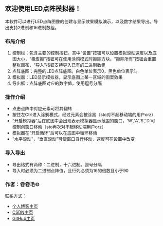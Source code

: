 欢迎使用LED点阵模拟器！
-------------

本软件可以进行LED点阵图像的创建与显示效果模拟演示，以及数字结果导出。导出支持2进制和16进制数组。

### 布局介绍

1.  控制栏：包含主要的控制按钮。其中“设置”按钮可以设置模拟滚动速度以及底图大小，“橡皮擦”按钮可在使用涂鸦模式时擦除方块，“擦除所有”按钮会重置整张画布，“导入”按钮支持导入已有的二进制数组
2.  点阵底图：完整的LED点阵底图。白色单位表示0，黑色单位表示1。
3.  模拟器：LED显示模拟器，显示底图上某一区域的图案效果
4.  导出框：点阵底图对应的数字值，使用逗号分隔

### 操作介绍

*   点击点阵中对应元素可将其翻转
*   按住左Ctrl进入涂鸦模式，经过元素会被涂黑（sto对不起移动端的用户orz）
*   “开启模拟器”后在底图中会出现表示模拟器显示范围的窗口，'W','A','S','D'可控制创窗口移动（sto再次对不起移动端用户orz）
*   模拟器在“开启循环”后可以在底图中循环移动
*   “水平滚动”，“垂直滚动”可使窗口自行移动，速度可在设置中改变

### 导入导出

*   导出格式有两种：二进制，十六进制。逗号分隔
*   导入时必须为二进制点阵值，且行列必须为16的倍数且小于90

### 作者：卷卷毛©  

联系方式：

*   [个人博客主页](http://www.wayne-lee.cn:2048/)
*   [CSDN主页](https://wayne-lee-jlu.blog.csdn.net/)
*   [GitHub主页](https://github.com/waynelee-lwc)